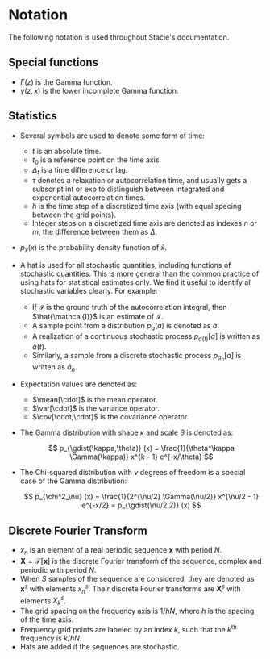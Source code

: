 # Notation

The following notation is used throughout Stacie's documentation.

## Special functions

- $\Gamma(z)$ is the Gamma function.
- $\gamma(z, x)$ is the lower incomplete Gamma function.

## Statistics

- Several symbols are used to denote some form of time:

    - $t$ is an absolute time.
    - $t_0$ is a reference point on the time axis.
    - $\Delta_t$ is a time difference or lag.
    - $\tau$ denotes a relaxation or autocorrelation time,
      and usually gets a subscript $\text{int}$ or $\text{exp}$
      to distinguish between integrated and exponential autocorrelation times.
    - $h$ is the time step of a discretized time axis
      (with equal specing between the grid points).
    - Integer steps on a discretized time axis are denoted as indexes $n$ or $m$,
      the difference between them as $\Delta$.

- $p_x(x)$ is the probability density function of $\hat{x}$.

- A hat is used for all stochastic quantities, including functions of stochastic quantities.
  This is more general than the common practice of using hats for statistical estimates only.
  We find it useful to identify all stochastic variables clearly.
  For example:

    - If $\mathcal{I}$ is the ground truth of the autocorrelation integral,
      then $\hat{\mathcal{I}}$ is an estimate of $\mathcal{I}$.
    - A sample point from a distribution $p_a(a)$ is denoted as $\hat{a}$.
    - A realization of a continuous stochastic process $p_{a(t)}[a]$ is written as $\hat{a}(t)$.
    - Similarly, a sample from a discrete stochastic process $p_{a_n}[a]$ is written as $\hat{a}_n$.

- Expectation values are denoted as:

    - $\mean[\cdot]$ is the mean operator.
    - $\var[\cdot]$ is the variance operator.
    - $\cov[\cdot,\cdot]$ is the covariance operator.

- The Gamma distribution with shape $\kappa$ and scale $\theta$ is denoted as:

    $$
        p_{\gdist(\kappa,\theta)} (x)
        = \frac{1}{\theta^\kappa \Gamma(\kappa)} x^{k - 1} e^{-x/\theta}
    $$

- The Chi-squared distribution with $\nu$ degrees of freedom is a special case of the Gamma distribution:

    $$
        p_{\chi^2_\nu} (x)
        = \frac{1}{2^{\nu/2} \Gamma(\nu/2)} x^{\nu/2 - 1} e^{-x/2}
        = p_{\gdist(\nu/2,2)} (x)
    $$

## Discrete Fourier Transform

- $x_n$ is an element of a real periodic sequence $\mathbf{x}$ with period $N$.
- $\mathbf{X} = \mathcal{F}[\mathbf{x}]$ is the discrete Fourier transform of the sequence,
  complex and periodic with period $N$.
- When $S$ samples of the sequence are considered, they are denoted as $\mathbf{x}^s$
  with elements $x^s_n$.
  Their discrete Fourier transforms are $\mathbf{X}^s$ with elements $X^s_k$.
- The grid spacing on the frequency axis is $1/hN$, where $h$ is the spacing of the time axis.
- Frequency grid points are labeled by an index $k$,
  such that the $k$<sup>th</sup> frequency is $k/hN$.
- Hats are added if the sequences are stochastic.
